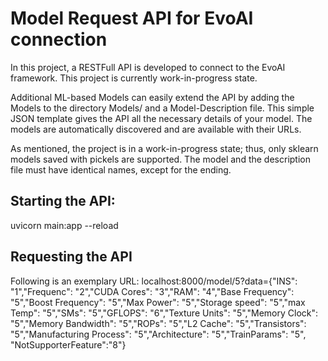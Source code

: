 # Model Request API for EvoAI connection

In this project, a RESTFull API is developed to connect to the EvoAI framework. This project is currently work-in-progress state.

Additional ML-based Models can easily extend the API by adding the Models to the directory Models/ and a Model-Description file. This simple JSON template gives the API all the necessary details of your model. The models are automatically discovered and are available with their URLs. 

As mentioned, the project is in a work-in-progress state; thus, only sklearn models saved with pickels are supported. The model and the description file must have identical names, except for the ending. 

## Starting the API:
uvicorn main:app --reload

## Requesting the API 

Following is an exemplary URL:
localhost:8000/model/5?data={"INS": "1","Frequenc": "2","CUDA Cores": "3","RAM": "4","Base Frequency": "5","Boost Frequency": "5","Max Power": "5","Storage speed": "5","max Temp": "5","SMs": "5","GFLOPS": "6","Texture Units": "5","Memory Clock": "5","Memory Bandwidth": "5","ROPs": "5","L2 Cache": "5","Transistors": "5","Manufacturing Process": "5","Architecture": "5","TrainParams": "5", "NotSupporterFeature":"8"} 